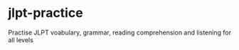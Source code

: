 # jlpt-practice
Practise JLPT voabulary, grammar, reading comprehension and listening for all levels
